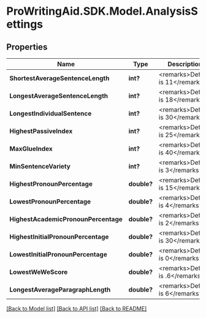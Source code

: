 # ProWritingAid.SDK.Model.AnalysisSettings
## Properties

Name | Type | Description | Notes
------------ | ------------- | ------------- | -------------
**ShortestAverageSentenceLength** | **int?** | &lt;remarks&gt;Default is 11&lt;/remarks&gt; | [optional] 
**LongestAverageSentenceLength** | **int?** | &lt;remarks&gt;Default is 18&lt;/remarks&gt; | [optional] 
**LongestIndividualSentence** | **int?** | &lt;remarks&gt;Default is 30&lt;/remarks&gt; | [optional] 
**HighestPassiveIndex** | **int?** | &lt;remarks&gt;Default is 25&lt;/remarks&gt; | [optional] 
**MaxGlueIndex** | **int?** | &lt;remarks&gt;Default is 40&lt;/remarks&gt; | [optional] 
**MinSentenceVariety** | **int?** | &lt;remarks&gt;Default is 3&lt;/remarks&gt; | [optional] 
**HighestPronounPercentage** | **double?** | &lt;remarks&gt;Default is 15&lt;/remarks&gt; | [optional] 
**LowestPronounPercentage** | **double?** | &lt;remarks&gt;Default is 4&lt;/remarks&gt; | [optional] 
**HighestAcademicPronounPercentage** | **double?** | &lt;remarks&gt;Default is 2&lt;/remarks&gt; | [optional] 
**HighestInitialPronounPercentage** | **double?** | &lt;remarks&gt;Default is 30&lt;/remarks&gt; | [optional] 
**LowestInitialPronounPercentage** | **double?** | &lt;remarks&gt;Default is 0&lt;/remarks&gt; | [optional] 
**LowestWeWeScore** | **double?** | &lt;remarks&gt;Default is .6&lt;/remarks&gt; | [optional] 
**LongestAverageParagraphLength** | **double?** | &lt;remarks&gt;Default is 6&lt;/remarks&gt; | [optional] 

[[Back to Model list]](../README.md#documentation-for-models) [[Back to API list]](../README.md#documentation-for-api-endpoints) [[Back to README]](../README.md)

